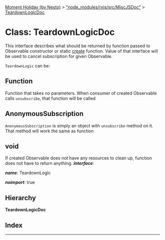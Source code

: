 [Moment Holiday (by Nesto)](../README.md) > ["node_modules/rxjs/src/MiscJSDoc"](../modules/_node_modules_rxjs_src_miscjsdoc_.md) > [TeardownLogicDoc](../classes/_node_modules_rxjs_src_miscjsdoc_.teardownlogicdoc.md)

# Class: TeardownLogicDoc

This interface describes what should be returned by function passed to Observable constructor or static [create](_node_modules_rxjs_src_internal_subscriber_.subscriber.md#create) function. Value of that interface will be used to cancel subscription for given Observable.

`TeardownLogic` can be:

Function
--------

Function that takes no parameters. When consumer of created Observable calls `unsubscribe`, that function will be called

AnonymousSubscription
---------------------

`AnonymousSubscription` is simply an object with `unsubscribe` method on it. That method will work the same as function

void
----

If created Observable does not have any resources to clean up, function does not have to return anything.
*__interface__*: 

*__name__*: TeardownLogic

*__noimport__*: true

## Hierarchy

**TeardownLogicDoc**

## Index

---

